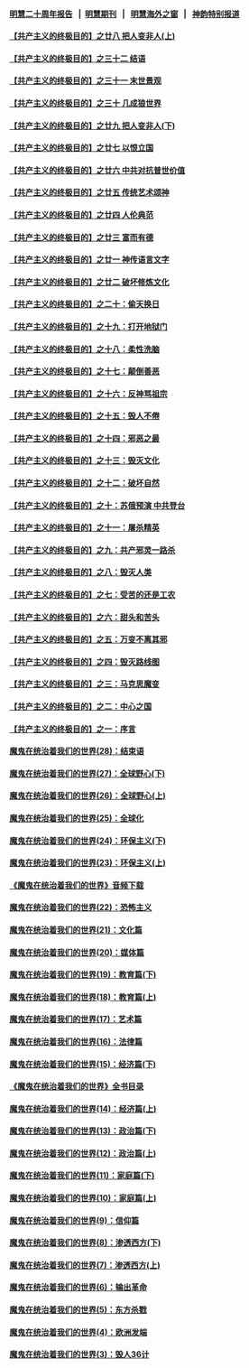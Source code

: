 #### [明慧二十周年报告](https://github.com/gfw-breaker/mh-reports/blob/master/README.md?t=07141835) &nbsp;&nbsp;|&nbsp;&nbsp;[明慧期刊](https://github.com/gfw-breaker/mh-qikan) &nbsp;&nbsp;|&nbsp;&nbsp; [明慧海外之窗](https://github.com/gfw-breaker/mh-news/blob/master/README.md?t=07141835) &nbsp;&nbsp;|&nbsp;&nbsp; [神韵特别报道](https://github.com/gfw-breaker/mh-news/blob/master/shenyun.md?t=07141835) 

#### [【共产主义的终极目的】之廿八 把人变非人(上)](../pages/nsc422/n11340492.md?t=07141835) 

#### [【共产主义的终极目的】之三十二 结语](../pages/nsc422/n11360535.md?t=07141835) 

#### [【共产主义的终极目的】之三十一 末世景观](../pages/nsc422/n11351129.md?t=07141835) 

#### [【共产主义的终极目的】之三十 几成狼世界](../pages/nsc422/n11348280.md?t=07141835) 

#### [【共产主义的终极目的】之廿九 把人变非人(下)](../pages/nsc422/n11344140.md?t=07141835) 

#### [【共产主义的终极目的】之廿七 以恨立国](../pages/nsc422/n11336944.md?t=07141835) 

#### [【共产主义的终极目的】之廿六 中共对抗普世价值](../pages/nsc422/n11324785.md?t=07141835) 

#### [【共产主义的终极目的】之廿五 传统艺术颂神](../pages/nsc422/n11296396.md?t=07141835) 

#### [【共产主义的终极目的】之廿四 人伦典范](../pages/nsc422/n11296397.md?t=07141835) 

#### [【共产主义的终极目的】之廿三 富而有德](../pages/nsc422/n11283598.md?t=07141835) 

#### [【共产主义的终极目的】之廿一 神传语言文字](../pages/nsc422/n11263265.md?t=07141835) 

#### [【共产主义的终极目的】之廿二 破坏修炼文化](../pages/nsc422/n11245728.md?t=07141835) 

#### [【共产主义的终极目的】之二十：偷天换日](../pages/nsc422/n11238846.md?t=07141835) 

#### [【共产主义的终极目的】之十九：打开地狱门](../pages/nsc422/n11206376.md?t=07141835) 

#### [【共产主义的终极目的】之十八：柔性洗脑](../pages/nsc422/n11199994.md?t=07141835) 

#### [【共产主义的终极目的】之十七：颠倒善恶](../pages/nsc422/n11179782.md?t=07141835) 

#### [【共产主义的终极目的】之十六：反神骂祖宗](../pages/nsc422/n11166798.md?t=07141835) 

#### [【共产主义的终极目的】之十五：毁人不倦](../pages/nsc422/n11166792.md?t=07141835) 

#### [【共产主义的终极目的】之十四：邪恶之最](../pages/nsc422/n11150249.md?t=07141835) 

#### [【共产主义的终极目的】之十三：毁灭文化](../pages/nsc422/n11135227.md?t=07141835) 

#### [【共产主义的终极目的】之十二：破坏自然](../pages/nsc422/n11135214.md?t=07141835) 

#### [【共产主义的终极目的】之十：苏俄预演 中共登台](../pages/nsc422/n11118424.md?t=07141835) 

#### [【共产主义的终极目的】之十一：屠杀精英](../pages/nsc422/n11118442.md?t=07141835) 

#### [【共产主义的终极目的】之九：共产邪灵一路杀](../pages/nsc422/n11114139.md?t=07141835) 

#### [【共产主义的终极目的】之八：毁灭人类](../pages/nsc422/n11108503.md?t=07141835) 

#### [【共产主义的终极目的】之七：受苦的还是工农](../pages/nsc422/n11101809.md?t=07141835) 

#### [【共产主义的终极目的】之六：甜头和苦头](../pages/nsc422/n11096971.md?t=07141835) 

#### [【共产主义的终极目的】之五：万变不离其邪](../pages/nsc422/n11091285.md?t=07141835) 

#### [【共产主义的终极目的】之四：毁灭路线图](../pages/nsc422/n11086284.md?t=07141835) 

#### [【共产主义的终极目的】之三：马克思魔变](../pages/nsc422/n11061941.md?t=07141835) 

#### [【共产主义的终极目的】之二：中心之国](../pages/nsc422/n11047728.md?t=07141835) 

#### [【共产主义的终极目的】之一：序言](../pages/nsc422/n11086077.md?t=07141835) 

#### [魔鬼在统治着我们的世界(28)：结束语](../pages/nsc422/n10936246.md?t=07141835) 

#### [魔鬼在统治着我们的世界(27)：全球野心(下)](../pages/nsc422/n10928319.md?t=07141835) 

#### [魔鬼在统治着我们的世界(26)：全球野心(上)](../pages/nsc422/n10900318.md?t=07141835) 

#### [魔鬼在统治着我们的世界(25)：全球化](../pages/nsc422/n10788205.md?t=07141835) 

#### [魔鬼在统治着我们的世界(24)：环保主义(下)](../pages/nsc422/n10695307.md?t=07141835) 

#### [魔鬼在统治着我们的世界(23)：环保主义(上)](../pages/nsc422/n10688613.md?t=07141835) 

#### [《魔鬼在统治着我们的世界》音频下载](../pages/nsc422/n10635553.md?t=07141835) 

#### [魔鬼在统治着我们的世界(22)：恐怖主义](../pages/nsc422/n10614727.md?t=07141835) 

#### [魔鬼在统治着我们的世界(21)：文化篇](../pages/nsc422/n10597706.md?t=07141835) 

#### [魔鬼在统治着我们的世界(20)：媒体篇](../pages/nsc422/n10586579.md?t=07141835) 

#### [魔鬼在统治着我们的世界(19)：教育篇(下)](../pages/nsc422/n10564808.md?t=07141835) 

#### [魔鬼在统治着我们的世界(18)：教育篇(上)](../pages/nsc422/n10526970.md?t=07141835) 

#### [魔鬼在统治着我们的世界(17)：艺术篇](../pages/nsc422/n10499093.md?t=07141835) 

#### [魔鬼在统治着我们的世界(16)：法律篇](../pages/nsc422/n10485969.md?t=07141835) 

#### [魔鬼在统治着我们的世界(15)：经济篇(下)](../pages/nsc422/n10469975.md?t=07141835) 

#### [《魔鬼在统治着我们的世界》全书目录](../pages/nsc422/n10464261.md?t=07141835) 

#### [魔鬼在统治着我们的世界(14)：经济篇(上)](../pages/nsc422/n10457370.md?t=07141835) 

#### [魔鬼在统治着我们的世界(13)：政治篇(下)](../pages/nsc422/n10448270.md?t=07141835) 

#### [魔鬼在统治着我们的世界(12)：政治篇(上)](../pages/nsc422/n10444576.md?t=07141835) 

#### [魔鬼在统治着我们的世界(11)：家庭篇(下)](../pages/nsc422/n10440961.md?t=07141835) 

#### [魔鬼在统治着我们的世界(10)：家庭篇(上)](../pages/nsc422/n10435448.md?t=07141835) 

#### [魔鬼在统治着我们的世界(9)：信仰篇](../pages/nsc422/n10432159.md?t=07141835) 

#### [魔鬼在统治着我们的世界(8)：渗透西方(下)](../pages/nsc422/n10429603.md?t=07141835) 

#### [魔鬼在统治着我们的世界(7)：渗透西方(上)](../pages/nsc422/n10426013.md?t=07141835) 

#### [魔鬼在统治着我们的世界(6)：输出革命](../pages/nsc422/n10421536.md?t=07141835) 

#### [魔鬼在统治着我们的世界(5)：东方杀戮](../pages/nsc422/n10417707.md?t=07141835) 

#### [魔鬼在统治着我们的世界(4)：欧洲发端](../pages/nsc422/n10414890.md?t=07141835) 

#### [魔鬼在统治着我们的世界(3)：毁人36计](../pages/nsc422/n10411583.md?t=07141835) 

